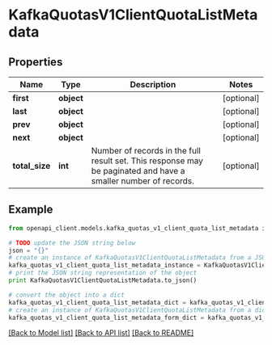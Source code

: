 # KafkaQuotasV1ClientQuotaListMetadata


## Properties
Name | Type | Description | Notes
------------ | ------------- | ------------- | -------------
**first** | **object** |  | [optional] 
**last** | **object** |  | [optional] 
**prev** | **object** |  | [optional] 
**next** | **object** |  | [optional] 
**total_size** | **int** | Number of records in the full result set. This response may be paginated and have a smaller number of records. | [optional] 

## Example

```python
from openapi_client.models.kafka_quotas_v1_client_quota_list_metadata import KafkaQuotasV1ClientQuotaListMetadata

# TODO update the JSON string below
json = "{}"
# create an instance of KafkaQuotasV1ClientQuotaListMetadata from a JSON string
kafka_quotas_v1_client_quota_list_metadata_instance = KafkaQuotasV1ClientQuotaListMetadata.from_json(json)
# print the JSON string representation of the object
print KafkaQuotasV1ClientQuotaListMetadata.to_json()

# convert the object into a dict
kafka_quotas_v1_client_quota_list_metadata_dict = kafka_quotas_v1_client_quota_list_metadata_instance.to_dict()
# create an instance of KafkaQuotasV1ClientQuotaListMetadata from a dict
kafka_quotas_v1_client_quota_list_metadata_form_dict = kafka_quotas_v1_client_quota_list_metadata.from_dict(kafka_quotas_v1_client_quota_list_metadata_dict)
```
[[Back to Model list]](../ccloud/README.md#documentation-for-models) [[Back to API list]](../ccloud/README.md#documentation-for-api-endpoints) [[Back to README]](../ccloud/README.md)


